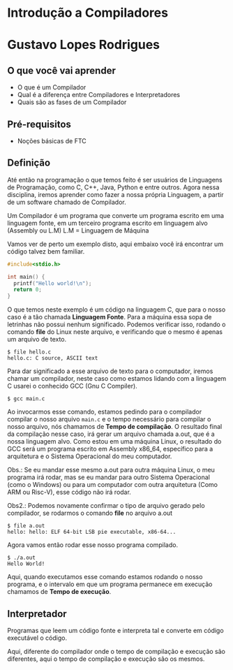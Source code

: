# Introdução a Compiladores

# Gustavo Lopes Rodrigues

## O que você vai aprender

- O que é um Compilador
- Qual é a diferença entre Compiladores e Interpretadores
- Quais são as fases de um Compilador

## Pré-requisitos

- Noções básicas de FTC

## Definição

Até então na programação o que temos feito é ser usuários de Linguagens de Programação, como C, C++, Java, Python e entre outros. Agora
nessa disciplina, iremos aprender como fazer a nossa própria Linguagem, a partir de um software chamado de Compilador.

Um Compilador é um programa que converte um programa escrito em uma linguagem fonte, em um terceiro programa escrito em linguagem 
alvo (Assembly ou L.M)  L.M = Linguagem de Máquina

Vamos ver de perto um exemplo disto, aqui embaixo você irá encontrar um código talvez bem familiar.

```c
#include<stdio.h>

int main() {
  printf("Hello world!\n");
  return 0;
}
``` 
O que temos neste exemplo é um código na linguagem C, que para o nosso caso é a tão chamada **Linguagem Fonte**. Para a máquina essa
sopa de letrinhas não possui nenhum significado. Podemos verificar isso, rodando o comando **file** do Linux neste arquivo, e verificando
que o mesmo é apenas um arquivo de texto.

``` 
$ file hello.c
hello.c: C source, ASCII text
``` 

Para dar significado a esse arquivo de texto para o computador, iremos chamar um compilador, neste caso como estamos lidando com a linguagem C
usarei o conhecido GCC (Gnu C Compiler).

```
$ gcc main.c
```

Ao invocarmos esse comando, estamos pedindo para o compilador compilar o nosso arquivo ```main.c``` e o tempo necessário para 
compilar o nosso arquivo, nós chamamos de **Tempo de compilação**. O resultado final da compilação nesse caso, irá gerar um arquivo 
chamada a.out, que é a nossa linguagem alvo. Como estou em uma máquina Linux, o resultado do GCC será um programa escrito em Assembly x86_64, 
específico para a arquitetura e o Sistema Operacional do meu computador.

Obs.: Se eu mandar esse mesmo a.out para outra máquina Linux, o meu programa irá rodar, mas se eu mandar para outro Sistema Operacional
(como o Windows) ou para um computador com outra arquitetura (Como ARM ou Risc-V), esse código não irá rodar.

Obs2.: Podemos novamente confirmar o tipo de arquivo gerado pelo compilador, se rodarmos o comando **file** no arquivo a.out

``` 
$ file a.out
hello: hello: ELF 64-bit LSB pie executable, x86-64...
``` 

Agora vamos então rodar esse nosso programa compilado.

```
$ ./a.out
Hello World!
``` 

Aqui, quando executamos esse comando estamos rodando o nosso programa, e o intervalo em que um programa permanece em execução
chamamos de **Tempo de execução**.

## Interpretador

Programas que leem um código fonte e interpreta tal e converte em código executável
o código.

Aqui, diferente do compilador onde o tempo de compilação e execução são diferentes, aqui o 
tempo de compilação e execução são os mesmos.
